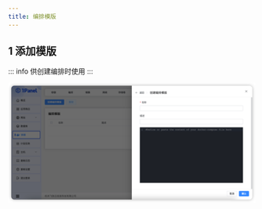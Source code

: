 ```yaml
---
title: 编排模版
---
```


## 1 添加模版

::: info
供创建编排时使用
:::

![img.png](../../img/containers/compose_template_create.png)